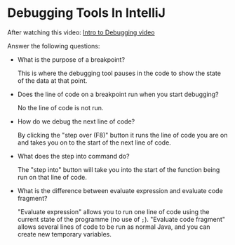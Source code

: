 # Debugging Tools In IntelliJ

After watching this video: [Intro to Debugging video](https://www.youtube.com/watch?v=ErVZrVWZrko&feature=youtu.be)

Answer the following questions:

* What is the purpose of a breakpoint?

   This is where the debugging tool pauses in the code to show the state of the data at that point.
 
* Does the line of code on a breakpoint run when you start debugging?
   
   No the line of code is not run.
   
* How do we debug the next line of code?
   
   By clicking the "step over (F8)" button it runs the line of code you are on and takes you on to the start of the next line of code.
   
* What does the step into command do?
   
   The "step into" button will take you into the start of the function being run on that line of code.
   
* What is the difference between evaluate expression and evaluate code fragment?
   
   "Evaluate expression" allows you to run one line of code using the current state of the programme (no use of `;`). "Evaluate code fragment" allows several lines of code to be run as normal Java, and you can create new temporary variables.
   
